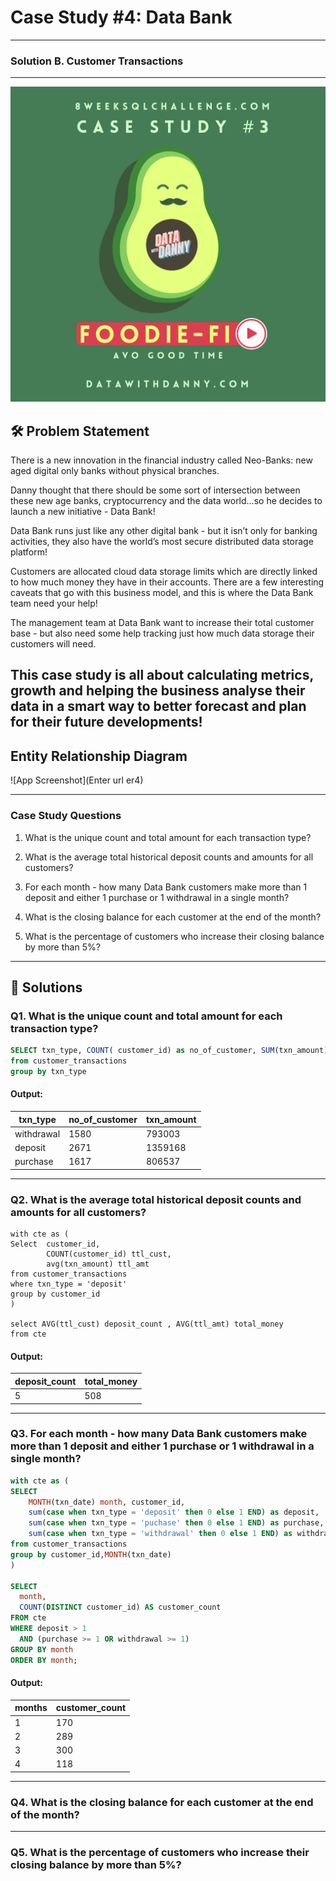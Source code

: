 
# Case Study #4: Data Bank

----
### Solution B. Customer Transactions
----

![App Screenshot](https://raw.githubusercontent.com/Akhand-p-singh/8-Week-SQL-Challenge/master/Images/Case%20Study%203.png)


## 🛠️ Problem Statement

There is a new innovation in the financial industry called Neo-Banks: new aged digital only banks without physical branches.

Danny thought that there should be some sort of intersection between these new age banks, cryptocurrency and the data world…so he decides to launch a new initiative - Data Bank!

Data Bank runs just like any other digital bank - but it isn’t only for banking activities, they also have the world’s most secure distributed data storage platform!

Customers are allocated cloud data storage limits which are directly linked to how much money they have in their accounts. There are a few interesting caveats that go with this business model, and this is where the Data Bank team need your help!

The management team at Data Bank want to increase their total customer base - but also need some help tracking just how much data storage their customers will need.

This case study is all about calculating metrics, growth and helping the business analyse their data in a smart way to better forecast and plan for their future developments!
---

## Entity Relationship Diagram

![App Screenshot](Enter url er4)

---

### Case Study Questions

1. What is the unique count and total amount for each transaction type?

2. What is the average total historical deposit counts and amounts for all customers?

3. For each month - how many Data Bank customers make more than 1 deposit and either 1 purchase or 1 withdrawal in a single month?

4. What is the closing balance for each customer at the end of the month?

5. What is the percentage of customers who increase their closing balance by more than 5%?

---
## 🚀 Solutions

### **Q1. What is the unique count and total amount for each transaction type?**

```sql
SELECT txn_type, COUNT( customer_id) as no_of_customer, SUM(txn_amount) as txn_amount
from customer_transactions
group by txn_type
```
#### Output:
| txn_type   | no_of_customer | txn_amount    |
|------------|--------------  |---------------|
| withdrawal | 1580           | 793003        |
| deposit    | 2671           | 1359168       |
| purchase   | 1617           | 806537        |
---

### **Q2. What is the average total historical deposit counts and amounts for all customers?**

```
with cte as (
Select  customer_id,
		COUNT(customer_id) ttl_cust,
		avg(txn_amount) ttl_amt
from customer_transactions
where txn_type = 'deposit'
group by customer_id
)

select AVG(ttl_cust) deposit_count , AVG(ttl_amt) total_money
from cte

```
#### Output:
| deposit_count | total_money     |
|---------------|-----------------|
| 5             | 508             |

---
### **Q3. For each month - how many Data Bank customers make more than 1 deposit and either 1 purchase or 1 withdrawal in a single month?**

```SQL
with cte as (
SELECT 
	MONTH(txn_date) month, customer_id,
	sum(case when txn_type = 'deposit' then 0 else 1 END) as deposit,
	sum(case when txn_type = 'puchase' then 0 else 1 END) as purchase,
	sum(case when txn_type = 'withdrawal' then 0 else 1 END) as withdrawal
from customer_transactions
group by customer_id,MONTH(txn_date)
)

SELECT
  month,
  COUNT(DISTINCT customer_id) AS customer_count
FROM cte
WHERE deposit > 1 
  AND (purchase >= 1 OR withdrawal >= 1)
GROUP BY month
ORDER BY month;
```

#### Output:
| months | customer_count  |
|--------|-----------------|
| 1      | 170             |
| 2      | 289             |
| 3      | 300             |
| 4      | 118             |

---
### **Q4. What is the closing balance for each customer at the end of the month?**


---

### **Q5. What is the percentage of customers who increase their closing balance by more than 5%?**
